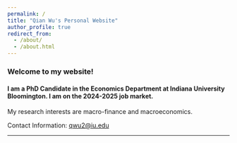 ```yaml
---
permalink: /
title: "Qian Wu's Personal Website"
author_profile: true
redirect_from: 
  - /about/
  - /about.html
---
```


### Welcome to my website! 

#### I am a PhD Candidate in the Economics Department at Indiana University Bloomington. I am on the 2024-2025 job market.

My research interests are macro-finance and macroeconomics.


Contact Information: <a href='mailto:qwu2@iu.edu'>qwu2@iu.edu</a>

---
